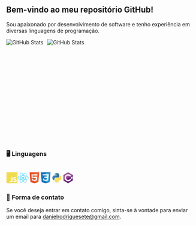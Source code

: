 

<div align="left">
  <h2>Bem-vindo ao meu repositório GitHub!</h2>
  <p>Sou apaixonado por desenvolvimento de software e tenho experiência em diversas linguagens de programação.</p>
</div>
<div>


  <img 
    align="left" 
    alt="GitHub Stats" 
    height="200" 
    style="padding-right: 10px;" 
    src="https://github-readme-stats.vercel.app/api?username=DanielRodrigues-prog&show_icons=true&theme=tokyonight&include_all_commits=true&locale=pt-br" 
  />

<img 
      align="left" 
      alt="GitHub Stats" 
      height="200"
      style="padding-right: 10px;" 
      src="https://github-readme-stats-danielrodrigues-progs-projects.vercel.app/api/top-langs/?username=DanielRodrigues-prog&size_weight=0.5&count_weight=0.5&theme=tokyonight&custom_title=Linguagens&langs_count=16"
  />
  
  <br><br>
  <br><br>
  <br><br>
  <br><br>
    <br><br>
  <br><br>
  <br><br>
  <br><br>

### 🖥️ Linguagens
<br>

<div align="left" style="display: inline_block">
  <img align="left" alt="Js" height="30" width="30" src="https://raw.githubusercontent.com/devicons/devicon/master/icons/javascript/javascript-plain.svg">
  <img align="left" alt="React" height="30" width="30" src="https://raw.githubusercontent.com/devicons/devicon/master/icons/react/react-original.svg">
  <img align="left" alt="HTML" height="30" width="30" src="https://raw.githubusercontent.com/devicons/devicon/master/icons/html5/html5-original.svg">
  <img align="left" alt="CSS" height="30" width="30" src="https://raw.githubusercontent.com/devicons/devicon/master/icons/css3/css3-original.svg">
  <img align="left" alt="Python" height="30" width="30" src="https://raw.githubusercontent.com/devicons/devicon/master/icons/python/python-original.svg">
  <img align="left" alt="Csharp" height="30" width="30" src="https://raw.githubusercontent.com/devicons/devicon/master/icons/csharp/csharp-original.svg">
</div><br> <br>



### 📧 Forma de contato 
<p>Se você deseja entrar em contato comigo, sinta-se à vontade para enviar um email para <a href="mailto:danielrodriguesete@gmail.com">danielrodriguesete@gmail.com</a>.</p>


